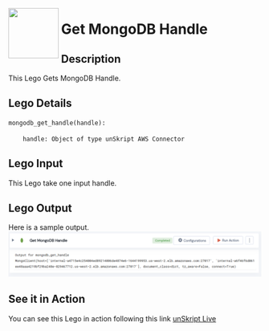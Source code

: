 [<img align="left" src="https://unskript.com/assets/favicon.png" width="100" height="100" style="padding-right: 5px">](https://unskript.com/assets/favicon.png) 
<h1>Get MongoDB Handle</h1>

## Description
This Lego Gets MongoDB Handle.


## Lego Details

    mongodb_get_handle(handle):

        handle: Object of type unSkript AWS Connector
        

## Lego Input
This Lego take one input handle. 

## Lego Output
Here is a sample output.
<img src="./1.png">


## See it in Action

You can see this Lego in action following this link [unSkript Live](https://us.app.unskript.io)